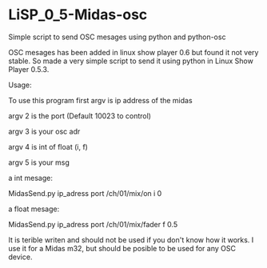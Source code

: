 # LiSP_0_5-Midas-osc
Simple script to send OSC mesages using python and python-osc 

OSC mesages has been added in linux show player 0.6 but found it not very stable. So made a very simple script to send it using python in Linux Show Player 0.5.3.

Usage:

To use this program first argv  is ip address of the midas

argv 2 is the port (Default 10023 to control)

argv 3 is your osc adr

argv 4 is int of float (i, f)

argv 5 is your msg

a int mesage:

MidasSend.py ip_adress port /ch/01/mix/on i 0

a float mesage:

MidasSend.py ip_adress port /ch/01/mix/fader f 0.5

It is terible writen and should not be used if you don't know how it works.
I use it for a Midas m32, but should be posible to be used for any OSC device.

